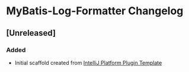 <!-- Keep a Changelog guide -> https://keepachangelog.com -->

# MyBatis-Log-Formatter Changelog

## [Unreleased]
### Added
- Initial scaffold created from [IntelliJ Platform Plugin Template](https://github.com/JetBrains/intellij-platform-plugin-template)
